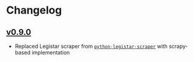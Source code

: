 # Changelog

## [v0.9.0](https://github.com/City-Bureau/city-scrapers-core/releases/tag/v0.9.0)

- Replaced Legistar scraper from [`python-legistar-scraper`](https://github.com/opencivicdata/python-legistar-scraper) with scrapy-based implementation
